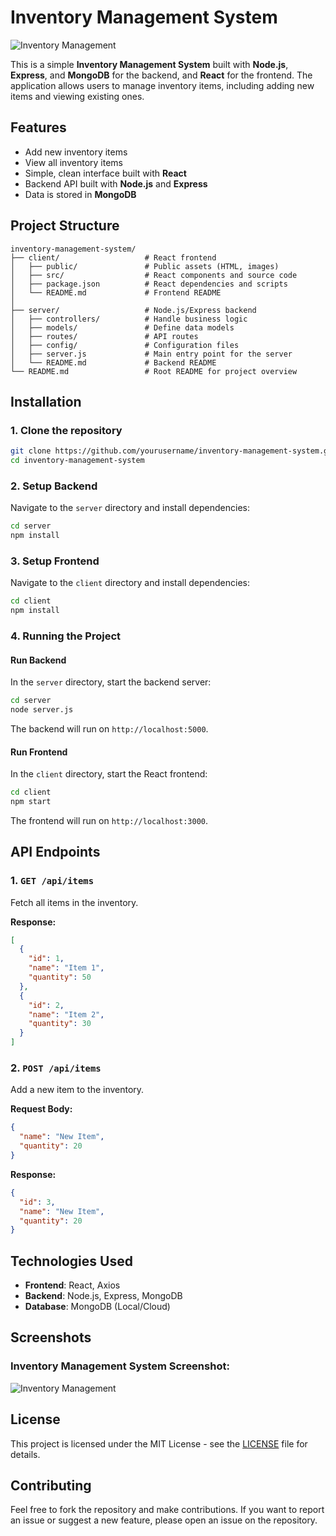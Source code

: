 # Inventory Management System

![Inventory Management](https://bepari.info/wp-content/uploads/2023/12/realtime-inventory-software-1.gif)

This is a simple **Inventory Management System** built with **Node.js**, **Express**, and **MongoDB** for the backend, and **React** for the frontend. The application allows users to manage inventory items, including adding new items and viewing existing ones.

## Features

- Add new inventory items
- View all inventory items
- Simple, clean interface built with **React**
- Backend API built with **Node.js** and **Express**
- Data is stored in **MongoDB**

## Project Structure

```
inventory-management-system/
├── client/                   # React frontend
│   ├── public/               # Public assets (HTML, images)
│   ├── src/                  # React components and source code
│   ├── package.json          # React dependencies and scripts
│   └── README.md             # Frontend README
│
├── server/                   # Node.js/Express backend
│   ├── controllers/          # Handle business logic
│   ├── models/               # Define data models
│   ├── routes/               # API routes
│   ├── config/               # Configuration files
│   ├── server.js             # Main entry point for the server
│   └── README.md             # Backend README
└── README.md                 # Root README for project overview
```

## Installation

### 1. Clone the repository

```bash
git clone https://github.com/yourusername/inventory-management-system.git
cd inventory-management-system
```

### 2. Setup Backend

Navigate to the `server` directory and install dependencies:

```bash
cd server
npm install
```

### 3. Setup Frontend

Navigate to the `client` directory and install dependencies:

```bash
cd client
npm install
```

### 4. Running the Project

#### Run Backend

In the `server` directory, start the backend server:

```bash
cd server
node server.js
```

The backend will run on `http://localhost:5000`.

#### Run Frontend

In the `client` directory, start the React frontend:

```bash
cd client
npm start
```

The frontend will run on `http://localhost:3000`.

## API Endpoints

### 1. `GET /api/items`

Fetch all items in the inventory.

**Response:**
```json
[
  {
    "id": 1,
    "name": "Item 1",
    "quantity": 50
  },
  {
    "id": 2,
    "name": "Item 2",
    "quantity": 30
  }
]
```

### 2. `POST /api/items`

Add a new item to the inventory.

**Request Body:**
```json
{
  "name": "New Item",
  "quantity": 20
}
```

**Response:**
```json
{
  "id": 3,
  "name": "New Item",
  "quantity": 20
}
```

## Technologies Used

- **Frontend**: React, Axios
- **Backend**: Node.js, Express, MongoDB
- **Database**: MongoDB (Local/Cloud)

## Screenshots

### Inventory Management System Screenshot:

![Inventory Management]([https://via.placeholder.com/800x400.png?text=Inventory+Management+System](https://bepari.info/wp-content/uploads/2023/12/realtime-inventory-software-1.gif))

## License

This project is licensed under the MIT License - see the [LICENSE](LICENSE) file for details.

## Contributing

Feel free to fork the repository and make contributions. If you want to report an issue or suggest a new feature, please open an issue on the repository.
```
